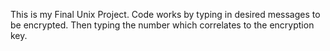 This is my Final Unix Project. Code works by typing in desired messages to be encrypted. Then typing the number which correlates to the encryption key.
